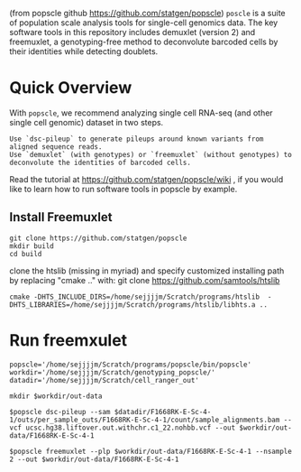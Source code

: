 (from popscle github https://github.com/statgen/popscle) `poscle` is a suite of population scale analysis tools for single-cell genomics data. The key software tools in this repository includes demuxlet (version 2) and freemuxlet, a genotyping-free method to deconvolute barcoded cells by their identities while detecting doublets.

# Quick Overview

With `popscle`, we recommend analyzing single cell RNA-seq (and other single cell genomic) dataset in two steps.

    Use `dsc-pileup` to generate pileups around known variants from aligned sequence reads.
    Use `demuxlet` (with genotypes) or `freemuxlet` (without genotypes) to deconvolute the identities of barcoded cells.

Read the tutorial at https://github.com/statgen/popscle/wiki , if you would like to learn how to run software tools in popscle by example.

## Install Freemuxlet

```
git clone https://github.com/statgen/popscle
mkdir build
cd build
```

clone the htslib (missing in myriad) and specify customized installing path by replacing "cmake .." with:
git clone https://github.com/samtools/htslib

```
cmake -DHTS_INCLUDE_DIRS=/home/sejjjjm/Scratch/programs/htslib  -DHTS_LIBRARIES=/home/sejjjjm/Scratch/programs/htslib/libhts.a ..
```

# Run freemxulet 

```
popscle='/home/sejjjjm/Scratch/programs/popscle/bin/popscle'
workdir='/home/sejjjjm/Scratch/genotyping_popscle/'
datadir='/home/sejjjjm/Scratch/cell_ranger_out'

mkdir $workdir/out-data

$popscle dsc-pileup --sam $datadir/F1668RK-E-Sc-4-1/outs/per_sample_outs/F1668RK-E-Sc-4-1/count/sample_alignments.bam --vcf ucsc.hg38.liftover.out.withchr.c1_22.nohbb.vcf --out $workdir/out-data/F1668RK-E-Sc-4-1

$popscle freemuxlet --plp $workdir/out-data/F1668RK-E-Sc-4-1 --nsample 2 --out $workdir/out-data/F1668RK-E-Sc-4-1
```
